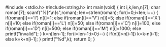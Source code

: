 #include <stdio.h>
#include<string.h>
int main(void) 
{
int i,k,len,n[7];
char roman[7];
scanf("%[^\n]s",roman);
len=strlen(roman);
for(i=0;i<len;i++)
{
	if(roman[i]=='I')
	n[i]=1;
	else if(roman[i]=='V')
	n[i]=5;
	else if(roman[i]=='X')
	n[i]=10;
	else if(roman[i]=='L')
	n[i]=50;
	else if(roman[i]=='C')
	n[i]=100;
	else if(roman[i]=='D')
	n[i]=500;
	else if(roman[i]=='M')
	n[i]=1000;
	else
	printf("invalid");
}
k=n[len-1];
for(i=len-1;i>0;i--)
{
	if(n[i]>n[i-1])
	k=k-n[i-1];
	else
	k=k+n[i-1];
}
printf("%d",k);
	return 0;
}
